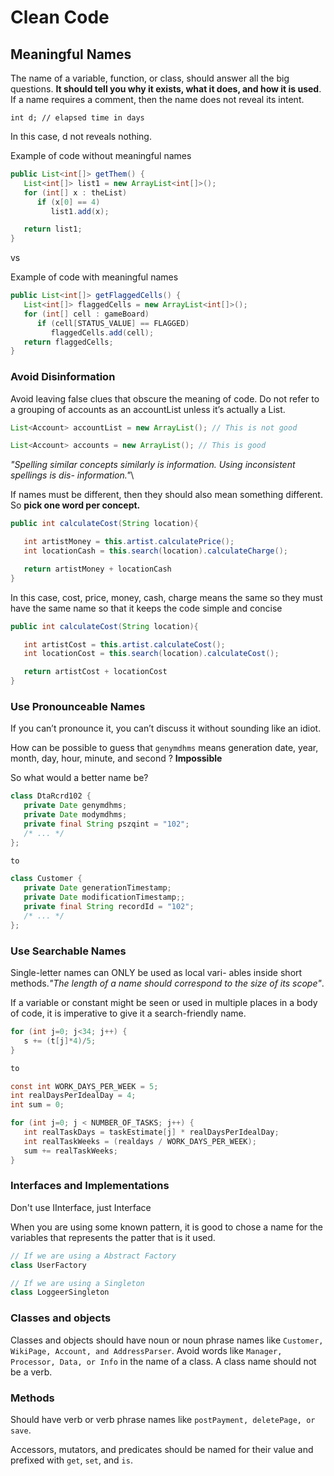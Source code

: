 # Clean Code

## Meaningful Names

The name of a variable, function, or class, should answer all the big questions. **It should tell you why it exists, what it does, and how it is used**. If a name requires a comment, then the name does not reveal its intent.

`int d; // elapsed time in days`

In this case, d not reveals nothing.

Example of code without meaningful names

```java
public List<int[]> getThem() {
   List<int[]> list1 = new ArrayList<int[]>();
   for (int[] x : theList)
      if (x[0] == 4)
         list1.add(x);

   return list1;
}
```

vs

Example of code with meaningful names

```java
public List<int[]> getFlaggedCells() {
   List<int[]> flaggedCells = new ArrayList<int[]>();
   for (int[] cell : gameBoard)
      if (cell[STATUS_VALUE] == FLAGGED)
         flaggedCells.add(cell);
   return flaggedCells;
}
```

### Avoid Disinformation

Avoid leaving false clues that obscure the meaning of code. Do not refer to a grouping of accounts as an accountList unless it’s actually a List.

```java
List<Account> accountList = new ArrayList(); // This is not good

List<Account> accounts = new ArrayList(); // This is good
```

_"Spelling similar concepts similarly is information. Using inconsistent spellings is dis-
information."_\

If names must be different, then they should also mean something different. So **pick one word per concept.**

```java
public int calculateCost(String location){

   int artistMoney = this.artist.calculatePrice();
   int locationCash = this.search(location).calculateCharge();

   return artistMoney + locationCash
}
```

In this case, cost, price, money, cash, charge means the same so they must have the same name so that it keeps the code simple and concise

```java
public int calculateCost(String location){

   int artistCost = this.artist.calculateCost();
   int locationCost = this.search(location).calculateCost();

   return artistCost + locationCost
}
```

### Use Pronounceable Names

If you can’t pronounce it, you can’t discuss it without sounding like an idiot.

How can be possible to guess that `genymdhms` means generation date, year, month, day, hour, minute, and second ? **Impossible**

So what would a better name be?

```java
class DtaRcrd102 {
   private Date genymdhms;
   private Date modymdhms;
   private final String pszqint = "102";
   /* ... */
};

to

class Customer {
   private Date generationTimestamp;
   private Date modificationTimestamp;;
   private final String recordId = "102";
   /* ... */
};

```

### Use Searchable Names

Single-letter names can ONLY be used as local vari-
ables inside short methods._"The length of a name should correspond to the size of its scope"_.

If a variable or constant might be seen or used in multiple places in a body of code,
it is imperative to give it a search-friendly name.

```java
for (int j=0; j<34; j++) {
   s += (t[j]*4)/5;
}

to

const int WORK_DAYS_PER_WEEK = 5;
int realDaysPerIdealDay = 4;
int sum = 0;

for (int j=0; j < NUMBER_OF_TASKS; j++) {
   int realTaskDays = taskEstimate[j] * realDaysPerIdealDay;
   int realTaskWeeks = (realdays / WORK_DAYS_PER_WEEK);
   sum += realTaskWeeks;
}
```

### Interfaces and Implementations

Don't use IInterface, just Interface

When you are using some known pattern, it is good to chose a name for the variables that represents the patter that is it used.

```java
// If we are using a Abstract Factory
class UserFactory

// If we are using a Singleton
class LoggeerSingleton
```

### Classes and objects

Classes and objects should have noun or noun phrase names like `Customer, WikiPage,
Account, and AddressParser`. Avoid words like `Manager, Processor, Data, or Info` in the name
of a class. A class name should not be a verb.

### Methods

Should have verb or verb phrase names like `postPayment, deletePage, or save`.

Accessors, mutators, and predicates should be named for their value and prefixed with `get`,
`set`, and `is`.

